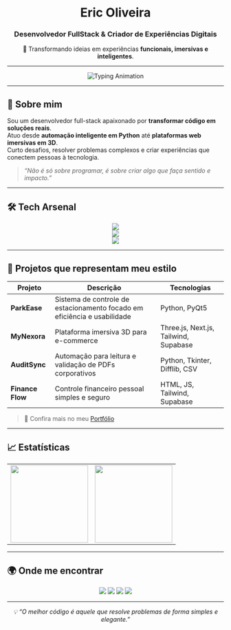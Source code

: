 <!-- Banner ou frase de impacto -->
<h1 align="center">Eric Oliveira</h1>
<h3 align="center">Desenvolvedor FullStack & Criador de Experiências Digitais</h3>

<p align="center">
  🚀 Transformando ideias em experiências <strong>funcionais, imersivas e inteligentes</strong>.
</p>

---

<!-- Animação para dar vida ao perfil -->
<p align="center">
  <img src="https://readme-typing-svg.demolab.com?font=Fira+Code&pause=2000&color=5EEAD4&center=true&vCenter=true&width=700&lines=FullStack+Developer;Python+Automation+Wizard;Criador+de+Experi%C3%AAncias+3D;Do+back+ao+frontend+sem+medo;Sempre+aprendendo+e+inovando" alt="Typing Animation" />
</p>

---

## 🧭 Sobre mim
Sou um desenvolvedor full-stack apaixonado por **transformar código em soluções reais**.  
Atuo desde **automação inteligente em Python** até **plataformas web imersivas em 3D**.  
Curto desafios, resolver problemas complexos e criar experiências que conectem pessoas à tecnologia.

> _“Não é só sobre programar, é sobre criar algo que faça sentido e impacto.”_

---

## 🛠 Tech Arsenal

<p align="center">
  <!-- Front-end -->
  <img src="https://skillicons.dev/icons?i=html,css,javascript,typescript,react,nextjs,tailwind,threejs" />
  <br/>
  <!-- Back-end -->
  <img src="https://skillicons.dev/icons?i=nodejs,python,postgres,firebase,supabase" />
  <br/>
  <!-- Ferramentas -->
  <img src="https://skillicons.dev/icons?i=git,vscode" />
</p>

---

## 🚀 Projetos que representam meu estilo

| Projeto | Descrição | Tecnologias |
|---------|-----------|-------------|
| **ParkEase** | Sistema de controle de estacionamento focado em eficiência e usabilidade | Python, PyQt5 |
| **MyNexora** | Plataforma imersiva 3D para e-commerce | Three.js, Next.js, Tailwind, Supabase |
| **AuditSync** | Automação para leitura e validação de PDFs corporativos | Python, Tkinter, Difflib, CSV |
| **Finance Flow** | Controle financeiro pessoal simples e seguro | HTML, JS, Tailwind, Supabase |

> 🔗 Confira mais no meu [Portfólio](https://eric1oliveira.github.io/portfolio/)

---

## 📈 Estatísticas
<table align="center">
  <tr>
    <td><img height="180em" src="https://github-readme-stats.vercel.app/api?username=Eric1Oliveira&show_icons=true&theme=tokyonight&hide_border=true&count_private=true" /></td>
    <td><img height="180em" src="https://github-readme-stats.vercel.app/api/top-langs/?username=Eric1Oliveira&layout=compact&theme=tokyonight&hide_border=true" /></td>
  </tr>
</table>


---

## 🌍 Onde me encontrar
<p align="center">
  <a href="https://eric1oliveira.github.io/portfolio/"><img src="https://img.shields.io/badge/🌐%20Portfólio-1E1E1E?style=for-the-badge" /></a>
  <a href="https://www.linkedin.com/in/eric-oliveira-9703671b5/"><img src="https://img.shields.io/badge/LinkedIn-0A66C2?style=for-the-badge&logo=linkedin&logoColor=white" /></a>
  <a href="mailto:ericdudu1999@gmail.com"><img src="https://img.shields.io/badge/Email-D14836?style=for-the-badge&logo=gmail&logoColor=white" /></a>
  <a href="https://github.com/Eric1Oliveira"><img src="https://img.shields.io/badge/GitHub-171515?style=for-the-badge&logo=github&logoColor=white" /></a>
</p>

---

<p align="center">
  <i>💡 “O melhor código é aquele que resolve problemas de forma simples e elegante.”</i>
</p>
